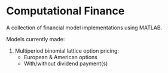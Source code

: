 # Computational Finance

A collection of financial model implementations using MATLAB.

Models currently made:

1. Multiperiod binomial lattice option pricing:
   * European & American options
   * With/without dividend payment(s)
